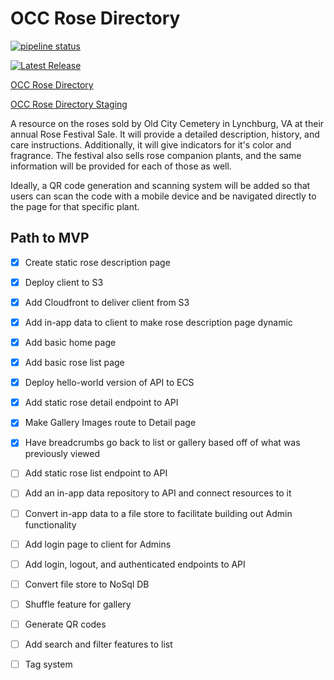 # OCC Rose Directory

[![pipeline status](https://gitlab.com/randydavidl78/occ-rose-directory/badges/main/pipeline.svg)](https://gitlab.com/randydavidl78/occ-rose-directory/-/commits/main)

[![Latest Release](https://gitlab.com/randydavidl78/occ-rose-directory/-/badges/release.svg)](https://gitlab.com/randydavidl78/occ-rose-directory/-/releases)

[OCC Rose Directory](https://rosedirectory.geminionestop.com)

[OCC Rose Directory Staging](https://stagingrosedirectory.geminionestop.com)

A resource on the roses sold by Old City Cemetery in Lynchburg, VA at their
annual Rose Festival Sale. It will provide a detailed description, history,
and care instructions. Additionally, it will give indicators for it's color
and fragrance. The festival also sells rose companion plants, and the same information will
be provided for each of those as well.

Ideally, a QR code generation and scanning system will be added so that users
can scan the code with a mobile device and be navigated directly to the page
for that specific plant.

## Path to MVP

- [X] Create static rose description page
- [X] Deploy client to S3
- [X] Add Cloudfront to deliver client from S3
- [X] Add in-app data to client to make rose description page dynamic
- [X] Add basic home page
- [X] Add basic rose list page
- [X] Deploy hello-world version of API to ECS
- [X] Add static rose detail endpoint to API
- [X] Make Gallery Images route to Detail page
- [X] Have breadcrumbs go back to list or gallery based off of what was previously viewed
- [ ] Add static rose list endpoint to API
- [ ] Add an in-app data repository to API and connect resources to it
- [ ] Convert in-app data to a file store to facilitate building out Admin functionality
- [ ] Add login page to client for Admins
- [ ] Add login, logout, and authenticated endpoints to API
- [ ] Convert file store to NoSql DB
- [ ] Shuffle feature for gallery
- [ ] Generate QR codes
- [ ] Add search and filter features to list
- [ ] Tag system


